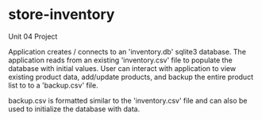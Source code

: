 # store-inventory
 Unit 04 Project

Application creates / connects to an 'inventory.db' sqlite3 database.
The application reads from an existing 'inventory.csv' file to populate the database with initial values.
User can interact with application to view existing product data, add/update products, and 
backup the entire product list to to a 'backup.csv' file.

backup.csv is formatted similar to the 'inventory.csv' file and can also be used to initialize the database with data.
